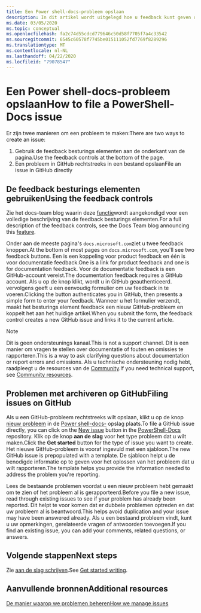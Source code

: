 ```yaml
---
title: Een Power shell-docs-probleem opslaan
description: In dit artikel wordt uitgelegd hoe u feedback kunt geven over de Power shell-documentatie.
ms.date: 03/05/2020
ms.topic: conceptual
ms.openlocfilehash: fa2c74d55cdcd779646c50d58f7705f7a4c33542
ms.sourcegitcommit: 6545c60578f7745be015111052fd7769f8289296
ms.translationtype: MT
ms.contentlocale: nl-NL
ms.lasthandoff: 04/22/2020
ms.locfileid: "79078547"
---
```

# <a name="how-to-file-a-powershell-docs-issue"></a><span data-ttu-id="df8a6-103">Een Power shell-docs-probleem opslaan</span><span class="sxs-lookup"><span data-stu-id="df8a6-103">How to file a PowerShell-Docs issue</span></span>

<span data-ttu-id="df8a6-104">Er zijn twee manieren om een probleem te maken:</span><span class="sxs-lookup"><span data-stu-id="df8a6-104">There are two ways to create an issue:</span></span>

1. <span data-ttu-id="df8a6-105">Gebruik de feedback besturings elementen aan de onderkant van de pagina.</span><span class="sxs-lookup"><span data-stu-id="df8a6-105">Use the feedback controls at the bottom of the page.</span></span>
1. <span data-ttu-id="df8a6-106">Een probleem in GitHub rechtstreeks in een bestand opslaan</span><span class="sxs-lookup"><span data-stu-id="df8a6-106">File an issue in GitHub directly</span></span>

## <a name="using-the-feedback-controls"></a><span data-ttu-id="df8a6-107">De feedback besturings elementen gebruiken</span><span class="sxs-lookup"><span data-stu-id="df8a6-107">Using the feedback controls</span></span>

<span data-ttu-id="df8a6-108">Zie het docs-team blog waarin deze [functie][feedback]wordt aangekondigd voor een volledige beschrijving van de feedback besturings elementen.</span><span class="sxs-lookup"><span data-stu-id="df8a6-108">For a full description of the feedback controls, see the Docs Team blog announcing this [feature][feedback].</span></span>

<span data-ttu-id="df8a6-109">Onder aan de meeste pagina's `docs.microsoft.com`ziet u twee feedback knoppen.</span><span class="sxs-lookup"><span data-stu-id="df8a6-109">At the bottom of most pages on `docs.microsoft.com`, you'll see two feedback buttons.</span></span> <span data-ttu-id="df8a6-110">Een is een koppeling voor product feedback en één is voor documentatie feedback.</span><span class="sxs-lookup"><span data-stu-id="df8a6-110">One is a link for product feedback and one is for documentation feedback.</span></span> <span data-ttu-id="df8a6-111">Voor de documentatie feedback is een GitHub-account vereist.</span><span class="sxs-lookup"><span data-stu-id="df8a6-111">The documentation feedback requires a GitHub account.</span></span> <span data-ttu-id="df8a6-112">Als u op de knop klikt, wordt u in GitHub geauthenticeerd. vervolgens geeft u een eenvoudig formulier om uw feedback in te voeren.</span><span class="sxs-lookup"><span data-stu-id="df8a6-112">Clicking the button authenticates you in GitHub, then presents a simple form to enter your feedback.</span></span> <span data-ttu-id="df8a6-113">Wanneer u het formulier verzendt, maakt het besturings element feedback een nieuw GitHub-probleem en koppelt het aan het huidige artikel.</span><span class="sxs-lookup"><span data-stu-id="df8a6-113">When you submit the form, the feedback control creates a new GitHub issue and links it to the current article.</span></span>

> [!NOTE]
> <span data-ttu-id="df8a6-114">Dit is geen ondersteunings kanaal.</span><span class="sxs-lookup"><span data-stu-id="df8a6-114">This is not a support channel.</span></span> <span data-ttu-id="df8a6-115">Dit is een manier om vragen te stellen over documentatie of fouten en omissies te rapporteren.</span><span class="sxs-lookup"><span data-stu-id="df8a6-115">This is a way to ask clarifying questions about documentation or report errors and omissions.</span></span> <span data-ttu-id="df8a6-116">Als u technische ondersteuning nodig hebt, raadpleegt u de resources van de [Community](../community-support.md).</span><span class="sxs-lookup"><span data-stu-id="df8a6-116">If you need technical support, see [Community resources](../community-support.md).</span></span>

## <a name="filing-issues-on-github"></a><span data-ttu-id="df8a6-117">Problemen met archiveren op GitHub</span><span class="sxs-lookup"><span data-stu-id="df8a6-117">Filing issues on GitHub</span></span>

<span data-ttu-id="df8a6-118">Als u een GitHub-probleem rechtstreeks wilt opslaan, klikt u op de knop [nieuw probleem][new-issue] in de [Power shell-docs-][docs-issues] opslag plaats.</span><span class="sxs-lookup"><span data-stu-id="df8a6-118">To file a GitHub issue directly, you can click on the [New issue][new-issue] button in the [PowerShell-Docs][docs-issues] repository.</span></span> <span data-ttu-id="df8a6-119">Klik op de knop **aan de slag** voor het type probleem dat u wilt maken.</span><span class="sxs-lookup"><span data-stu-id="df8a6-119">Click the **Get started** button for the type of issue you want to create.</span></span> <span data-ttu-id="df8a6-120">Het nieuwe GitHub-probleem is vooraf ingevuld met een sjabloon.</span><span class="sxs-lookup"><span data-stu-id="df8a6-120">The new GitHub issue is prepopulated with a template.</span></span> <span data-ttu-id="df8a6-121">De sjabloon helpt u de benodigde informatie op te geven voor het oplossen van het probleem dat u wilt rapporteren.</span><span class="sxs-lookup"><span data-stu-id="df8a6-121">The template helps you provide the information needed to address the problem you're reporting.</span></span>

<span data-ttu-id="df8a6-122">Lees de bestaande problemen voordat u een nieuw probleem hebt gemaakt om te zien of het probleem al is gerapporteerd.</span><span class="sxs-lookup"><span data-stu-id="df8a6-122">Before you file a new issue, read through existing issues to see if your problem has already been reported.</span></span> <span data-ttu-id="df8a6-123">Dit helpt te voor komen dat er dubbele problemen optreden en dat uw probleem al is beantwoord.</span><span class="sxs-lookup"><span data-stu-id="df8a6-123">This helps avoid duplication and your issue may have been answered already.</span></span> <span data-ttu-id="df8a6-124">Als u een bestaand probleem vindt, kunt u uw opmerkingen, gerelateerde vragen of antwoorden toevoegen.</span><span class="sxs-lookup"><span data-stu-id="df8a6-124">If you find an existing issue, you can add your comments, related questions, or answers.</span></span>

## <a name="next-steps"></a><span data-ttu-id="df8a6-125">Volgende stappen</span><span class="sxs-lookup"><span data-stu-id="df8a6-125">Next steps</span></span>

<span data-ttu-id="df8a6-126">Zie [aan de slag schrijven](get-started-writing.md).</span><span class="sxs-lookup"><span data-stu-id="df8a6-126">See [Get started writing](get-started-writing.md).</span></span>

## <a name="additional-resources"></a><span data-ttu-id="df8a6-127">Aanvullende bronnen</span><span class="sxs-lookup"><span data-stu-id="df8a6-127">Additional resources</span></span>

[<span data-ttu-id="df8a6-128">De manier waarop we problemen beheren</span><span class="sxs-lookup"><span data-stu-id="df8a6-128">How we manage issues</span></span>](managing-issues.md)

<!-- reference links -->
[feedback]: /teamblog/a-new-feedback-system-is-coming-to-docs
[new-issue]: https://github.com/MicrosoftDocs/PowerShell-Docs/issues/new/choose
[docs-issues]: https://github.com/MicrosoftDocs/PowerShell-Docs/issues

